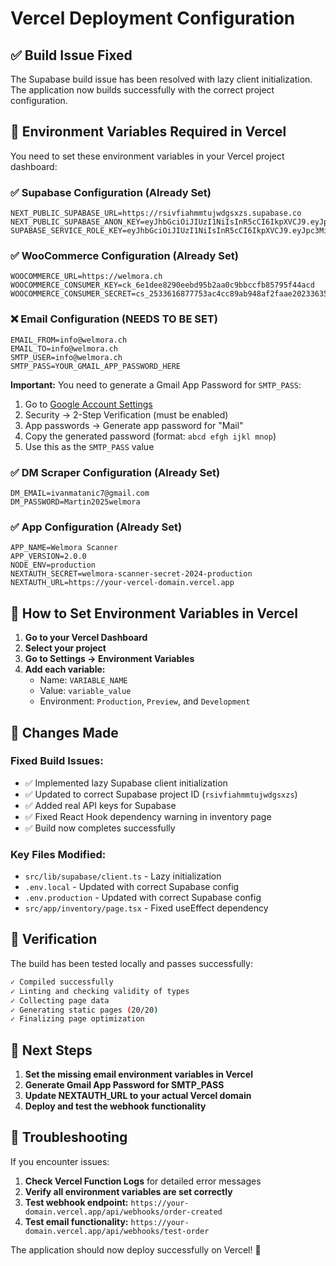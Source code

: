# Vercel Deployment Configuration

## ✅ Build Issue Fixed

The Supabase build issue has been resolved with lazy client initialization. The application now builds successfully with the correct project configuration.

## 🔧 Environment Variables Required in Vercel

You need to set these environment variables in your Vercel project dashboard:

### ✅ Supabase Configuration (Already Set)

```
NEXT_PUBLIC_SUPABASE_URL=https://rsivfiahmmtujwdgsxzs.supabase.co
NEXT_PUBLIC_SUPABASE_ANON_KEY=eyJhbGciOiJIUzI1NiIsInR5cCI6IkpXVCJ9.eyJpc3MiOiJzdXBhYmFzZSIsInJlZiI6InJzaXZmaWFobW10dWp3ZGdzeHpzIiwicm9sZSI6ImFub24iLCJpYXQiOjE3NTA4NjUzODEsImV4cCI6MjA2NjQ0MTM4MX0.JmKiX5qucJeTDB6X7GbdUGmw8TC1meDmZ1WpghnEFGs
SUPABASE_SERVICE_ROLE_KEY=eyJhbGciOiJIUzI1NiIsInR5cCI6IkpXVCJ9.eyJpc3MiOiJzdXBhYmFzZSIsInJlZiI6InJzaXZmaWFobW10dWp3ZGdzeHpzIiwicm9sZSI6InNlcnZpY2Vfcm9sZSIsImlhdCI6MTc1MDg2NTM4MSwiZXhwIjoyMDY2NDQxMzgxfQ.XpJg2pVg0_0juvwganuQXFv5gY7PxHJOawZ0pRUKFNg
```

### ✅ WooCommerce Configuration (Already Set)

```
WOOCOMMERCE_URL=https://welmora.ch
WOOCOMMERCE_CONSUMER_KEY=ck_6e1dee8290eebd95b2aa0c9bbccfb85795f44acd
WOOCOMMERCE_CONSUMER_SECRET=cs_2533616877753ac4cc89ab948af2faae20233635
```

### ❌ Email Configuration (NEEDS TO BE SET)

```
EMAIL_FROM=info@welmora.ch
EMAIL_TO=info@welmora.ch
SMTP_USER=info@welmora.ch
SMTP_PASS=YOUR_GMAIL_APP_PASSWORD_HERE
```

**Important:** You need to generate a Gmail App Password for `SMTP_PASS`:

1. Go to [Google Account Settings](https://myaccount.google.com/)
2. Security → 2-Step Verification (must be enabled)
3. App passwords → Generate app password for "Mail"
4. Copy the generated password (format: `abcd efgh ijkl mnop`)
5. Use this as the `SMTP_PASS` value

### ✅ DM Scraper Configuration (Already Set)

```
DM_EMAIL=ivanmatanic7@gmail.com
DM_PASSWORD=Martin2025welmora
```

### ✅ App Configuration (Already Set)

```
APP_NAME=Welmora Scanner
APP_VERSION=2.0.0
NODE_ENV=production
NEXTAUTH_SECRET=welmora-scanner-secret-2024-production
NEXTAUTH_URL=https://your-vercel-domain.vercel.app
```

## 🚀 How to Set Environment Variables in Vercel

1. **Go to your Vercel Dashboard**
2. **Select your project**
3. **Go to Settings → Environment Variables**
4. **Add each variable:**
   - Name: `VARIABLE_NAME`
   - Value: `variable_value`
   - Environment: `Production`, `Preview`, and `Development`

## 🔧 Changes Made

### Fixed Build Issues:

- ✅ Implemented lazy Supabase client initialization
- ✅ Updated to correct Supabase project ID (`rsivfiahmmtujwdgsxzs`)
- ✅ Added real API keys for Supabase
- ✅ Fixed React Hook dependency warning in inventory page
- ✅ Build now completes successfully

### Key Files Modified:

- `src/lib/supabase/client.ts` - Lazy initialization
- `.env.local` - Updated with correct Supabase config
- `.env.production` - Updated with correct Supabase config
- `src/app/inventory/page.tsx` - Fixed useEffect dependency

## 🧪 Verification

The build has been tested locally and passes successfully:

```bash
✓ Compiled successfully
✓ Linting and checking validity of types
✓ Collecting page data
✓ Generating static pages (20/20)
✓ Finalizing page optimization
```

## 🔗 Next Steps

1. **Set the missing email environment variables in Vercel**
2. **Generate Gmail App Password for SMTP_PASS**
3. **Update NEXTAUTH_URL to your actual Vercel domain**
4. **Deploy and test the webhook functionality**

## 🐛 Troubleshooting

If you encounter issues:

1. **Check Vercel Function Logs** for detailed error messages
2. **Verify all environment variables are set correctly**
3. **Test webhook endpoint:** `https://your-domain.vercel.app/api/webhooks/order-created`
4. **Test email functionality:** `https://your-domain.vercel.app/api/webhooks/test-order`

The application should now deploy successfully on Vercel! 🎉
